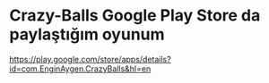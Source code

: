 # Crazy-Balls Google Play Store da paylaştığım oyunum
https://play.google.com/store/apps/details?id=com.EnginAygen.CrazyBalls&hl=en
